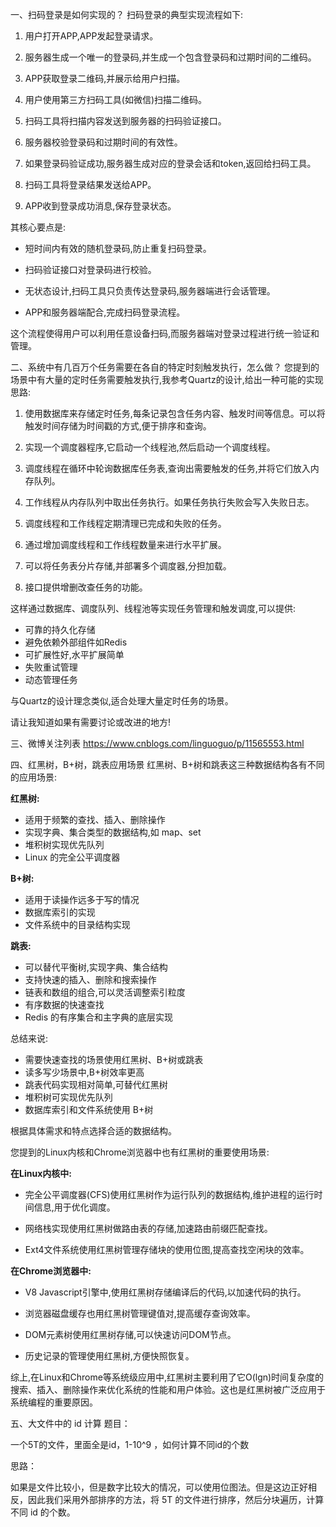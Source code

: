 一、扫码登录是如何实现的？
扫码登录的典型实现流程如下:

1. 用户打开APP,APP发起登录请求。

2. 服务器生成一个唯一的登录码,并生成一个包含登录码和过期时间的二维码。

3. APP获取登录二维码,并展示给用户扫描。

4. 用户使用第三方扫码工具(如微信)扫描二维码。

5. 扫码工具将扫描内容发送到服务器的扫码验证接口。

6. 服务器校验登录码和过期时间的有效性。

7. 如果登录码验证成功,服务器生成对应的登录会话和token,返回给扫码工具。

8. 扫码工具将登录结果发送给APP。

9. APP收到登录成功消息,保存登录状态。

其核心要点是:

- 短时间内有效的随机登录码,防止重复扫码登录。

- 扫码验证接口对登录码进行校验。

- 无状态设计,扫码工具只负责传达登录码,服务器端进行会话管理。

- APP和服务器端配合,完成扫码登录流程。

这个流程使得用户可以利用任意设备扫码,而服务器端对登录过程进行统一验证和管理。


二、系统中有几百万个任务需要在各自的特定时刻触发执行，怎么做？
您提到的场景中有大量的定时任务需要触发执行,我参考Quartz的设计,给出一种可能的实现思路:

1. 使用数据库来存储定时任务,每条记录包含任务内容、触发时间等信息。可以将触发时间存储为时间戳的方式,便于排序和查询。

2. 实现一个调度器程序,它启动一个线程池,然后启动一个调度线程。

3. 调度线程在循环中轮询数据库任务表,查询出需要触发的任务,并将它们放入内存队列。

4. 工作线程从内存队列中取出任务执行。如果任务执行失败会写入失败日志。

5. 调度线程和工作线程定期清理已完成和失败的任务。

6. 通过增加调度线程和工作线程数量来进行水平扩展。

7. 可以将任务表分片存储,并部署多个调度器,分担加载。

8. 接口提供增删改查任务的功能。

这样通过数据库、调度队列、线程池等实现任务管理和触发调度,可以提供:

- 可靠的持久化存储
- 避免依赖外部组件如Redis
- 可扩展性好,水平扩展简单
- 失败重试管理
- 动态管理任务

与Quartz的设计理念类似,适合处理大量定时任务的场景。

请让我知道如果有需要讨论或改进的地方!


三、微博关注列表
https://www.cnblogs.com/linguoguo/p/11565553.html


四、红黑树，B+树，跳表应用场景
红黑树、B+树和跳表这三种数据结构各有不同的应用场景:

**红黑树:**

- 适用于频繁的查找、插入、删除操作
- 实现字典、集合类型的数据结构,如 map、set
- 堆积树实现优先队列
- Linux 的完全公平调度器

**B+树:**

- 适用于读操作远多于写的情况
- 数据库索引的实现
- 文件系统中的目录结构实现

**跳表:**

- 可以替代平衡树,实现字典、集合结构
- 支持快速的插入、删除和搜索操作
- 链表和数组的组合,可以灵活调整索引粒度
- 有序数据的快速查找
- Redis 的有序集合和主字典的底层实现

总结来说:

- 需要快速查找的场景使用红黑树、B+树或跳表
- 读多写少场景中,B+树效率更高
- 跳表代码实现相对简单,可替代红黑树
- 堆积树可实现优先队列
- 数据库索引和文件系统使用 B+树

根据具体需求和特点选择合适的数据结构。

您提到的Linux内核和Chrome浏览器中也有红黑树的重要使用场景:

**在Linux内核中:**

- 完全公平调度器(CFS)使用红黑树作为运行队列的数据结构,维护进程的运行时间信息,用于优化调度。

- 网络栈实现使用红黑树做路由表的存储,加速路由前缀匹配查找。

- Ext4文件系统使用红黑树管理存储块的使用位图,提高查找空闲块的效率。

**在Chrome浏览器中:** 

- V8 Javascript引擎中,使用红黑树存储编译后的代码,以加速代码的执行。

- 浏览器磁盘缓存也用红黑树管理键值对,提高缓存查询效率。

- DOM元素树使用红黑树存储,可以快速访问DOM节点。

- 历史记录的管理使用红黑树,方便快照恢复。

综上,在Linux和Chrome等系统级应用中,红黑树主要利用了它O(lgn)时间复杂度的搜索、插入、删除操作来优化系统的性能和用户体验。这也是红黑树被广泛应用于系统编程的重要原因。


五、大文件中的 id 计算
题目：

一个5T的文件，里面全是id，1-10^9 ，如何计算不同id的个数

思路：

如果是文件比较小，但是数字比较大的情况，可以使用位图法。但是这边正好相反，因此我们采用外部排序的方法，将 5T 的文件进行排序，然后分块遍历，计算不同 id 的个数。